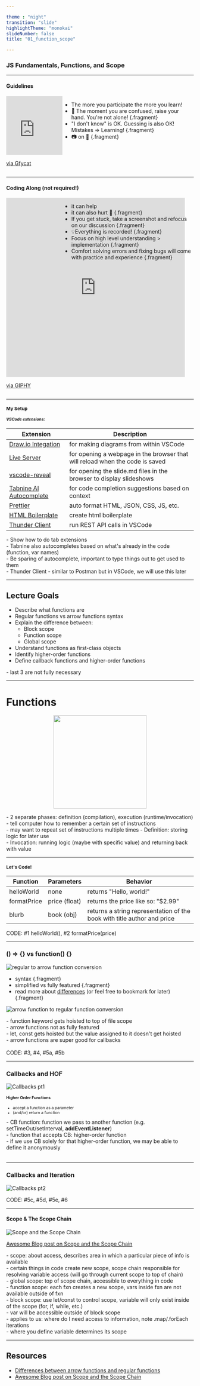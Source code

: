 ```yaml
---

theme : "night"
transition: "slide"
highlightTheme: "monokai"
slideNumber: false
title: "01_function_scope"

---
```


### JS Fundamentals, Functions, and Scope

---

#### Guidelines

<div style="display: flex; flex-direction: row">
  <div style="width: 30%">
    <div style='position:relative; padding-bottom:calc(75.00% + 44px)'><iframe src='https://gfycat.com/ifr/SafeGloriousIslandcanary' frameborder='0' scrolling='no' width='100%' height='100%' style='position:absolute;top:0;left:0;' allowfullscreen></iframe></div><p> <a href="https://gfycat.com/safegloriousislandcanary-international-man-of-mystery-austin-powers">via Gfycat</a></p>
  </div>
  <div style="width: 70%">

  - The more you participate the more you learn! 
  - 🤯 The moment you are confused, raise your hand. You're not alone! {.fragment}
  - "I don't know" is OK. Guessing is also OK! Mistakes => Learning! {.fragment}
  - 📷 on 🙏 {.fragment}
  </div>
</div>

---

#### Coding Along (not required!)

<div style="display: flex; flex-direction: row">
  <div style="width: 30%">
    <iframe src="https://giphy.com/embed/VTc0g9IKEpLAk" width="480" height="480" frameBorder="0" class="giphy-embed" allowFullScreen></iframe><p><a href="https://giphy.com/gifs/funny-everyone-VTc0g9IKEpLAk">via GIPHY</a></p>
  </div>
  <div style="width: 70%">

  - it can help
  - it can also hurt 😬 {.fragment}
  - If you get stuck, take a screenshot and refocus on our discussion {.fragment}
  - 💡Everything is recorded! {.fragment}
  - Focus on high level understanding > implementation {.fragment}
  - Comfort solving errors and fixing bugs will come with practice and experience {.fragment}
  </div>
</div>

---

<div style="font-size: 0.75em">

### My Setup

##### VSCode extensions:

Extension | Description |
---------|----------|
[Draw.io Integation](https://marketplace.visualstudio.com/items?itemName=hediet.vscode-drawio) | for making diagrams from within VSCode 
[Live Server](https://marketplace.visualstudio.com/items?itemName=ritwickdey.LiveServer) | for opening a webpage in the browser that will reload when the code is saved 
[vscode-reveal](https://marketplace.visualstudio.com/items?itemName=evilz.vscode-reveal) | for opening the slide.md files in the browser to display slideshows
[Tabnine AI Autocomplete](https://marketplace.visualstudio.com/items?itemName=TabNine.tabnine-vscode) | for code completion suggestions based on context
[Prettier](https://marketplace.visualstudio.com/items?itemName=esbenp.prettier-vscode) | auto format HTML, JSON, CSS, JS, etc.
[HTML Boilerplate](https://marketplace.visualstudio.com/items?itemName=sidthesloth.html5-boilerplate) | create html boilerplate 
[Thunder Client](https://marketplace.visualstudio.com/items?itemName=rangav.vscode-thunder-client) | run REST API calls in VSCode

</div>

<aside class="notes">
- Show how to do tab extensions <br />
- Tabnine also autocompletes based on what's already in the code (function, var names) <br />
- Be sparing of autocomplete, important to type things out to get used to them <br />
- Thunder Client - similar to Postman but in VSCode, we will use this later 
</aside>

---

## Lecture Goals

- Describe what functions are
- Regular functions vs arrow functions syntax
- Explain the difference between:
  - Block scope
  - Function scope
  - Global scope
- Understand functions as first-class objects
- Identify higher-order functions
- Define callback functions and higher-order functions

<aside class="notes">
- last 3 are not fully necessary 
</aside>

---

# Functions

<p align="center">
    <img src="functions.jpeg" width="250" height="250">
</p>

<aside class="notes">
- 2 separate phases: definition (compilation), execution (runtime/invocation) <br />
- tell computer how to remember a certain set of instructions <br />
- may want to repeat set of instructions multiple times
- Definition: storing logic for later use <br />
- Invocation: running logic (maybe with specific value) and returning back with value 
</aside>

---

<div style="font-size: 0.75em">

### Let's Code!

Function | Parameters | Behavior
---------|----------|---------
 helloWorld | none | returns "Hello, world!"
 formatPrice | price (float) | returns the price like so: "$2.99" 
 blurb | book (obj) | returns a string representation of the book with title author and price

</div>

<aside class="notes">
CODE: #1 helloWorld(), #2 formatPrice(price)
</aside>

---

### () => {} vs function() {}

![regular to arrow function conversion](https://res.cloudinary.com/dlzuobe8h/image/upload/v1670868682/phase1/reg-to-arrow-function_bqrtqj.gif)

- syntax {.fragment}
- simplified vs fully featured {.fragment}
- read more about [differences](https://dmitripavlutin.com/differences-between-arrow-and-regular-functions/) (or feel free to bookmark for later) {.fragment}

![arrow function to regular function conversion](https://res.cloudinary.com/dlzuobe8h/image/upload/v1670868681/phase1/arrow-to-reg-function_snfnkx.gif)

<aside class="notes">
- function keyword gets hoisted to top of file scope <br />
- arrow functions not as fully featured <br />
- let, const gets hoisted but the value assigned to it doesn't get hoisted <br />
- arrow functions are super good for callbacks <br />
<br />
CODE: #3, #4, #5a, #5b

</aside>

---

### Callbacks and HOF

![Callbacks pt1](./callbacks-pt-1.drawio.svg)

<div style="font-size: 0.75em">

#### Higher Order Functions

- accept a function as a parameter
- (and/or) return a function

</div>

<aside class="notes">
- CB function: function we pass to another function (e.g. setTimeOut/setInterval, <strong>addEventListener</strong>) <br />
- function that accepts CB: higher-order function <br />
- if we use CB solely for that higher-order function, we may be able to define it anonymously <br /><br />
</aside>

---


### Callbacks and Iteration

![Callbacks pt2](./callbacks-pt-2.drawio.svg)

<aside class="notes">
CODE: #5c, #5d, #5e, #6
</aside>

---

#### Scope & The Scope Chain
![Scope and the Scope Chain](https://res.cloudinary.com/dlzuobe8h/image/upload/v1665447423/1_S9gu5XK8LBTSVddsGdBtGg_kq2mnh.png)

[Awesome Blog post on Scope and the Scope Chain](https://medium.com/joonsikyang/scope-and-the-scope-chain-27216a853a4e)

<aside class="notes">
- scope: about access, describes area in which a particular piece of info is available  <br />
- certain things in code create new scope, scope chain responsible for resolving variable access (will go through current scope to top of chain) <br >
- global scope: top of scope chain, accessible to everything in code <br />
- function scope: each fxn creates a new scope, vars inside fxn are not available outside of fxn <br />
- block scope: use let/const to control scope, variable will only exist inside of the scope (for, if, while, etc.)<br />
- var will be accessible outside of block scope <br />
- applies to us: where do I need access to information, note .map/.forEach iterations <br />
- where you define variable determines its scope <br />
</aside>

---

## Resources

- [Differences between arrow functions and regular functions](https://dmitripavlutin.com/differences-between-arrow-and-regular-functions/)
- [Awesome Blog post on Scope and the Scope Chain](https://medium.com/joonsikyang/scope-and-the-scope-chain-27216a853a4e)